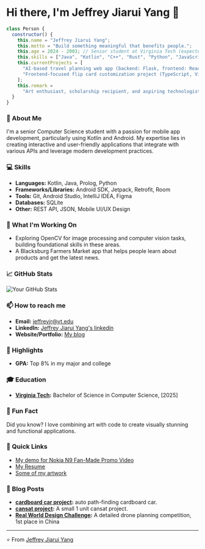 # Hi there, I'm Jeffrey Jiarui Yang 👋  
```javascript
class Person {
  constructor() {
    this.name = "Jeffrey Jiarui Yang";
    this.motto = "Build something meaningful that benefits people.";
    this.age = 2024 - 2003; // Senior student at Virginia Tech (expected graduation: May 2025)
    this.skills = ["Java", "Kotlin", "C++", "Rust", "Python", "JavaScript", "React", "Flask"];
    this.currentProjects = [
      "AI-based travel planning web app (backend: Flask, frontend: React)",
      "Frontend-focused flip card customization project (TypeScript, Vite)",
    ];
    this.remark =
      "Art enthusiast, scholarship recipient, and aspiring technologist dedicated to designing tools that simplify interaction and inspire innovation.";
  }
}
```

### 🚀 About Me
I'm a senior Computer Science student with a passion for mobile app development, particularly using Kotlin and Android. My expertise lies in creating interactive and user-friendly applications that integrate with various APIs and leverage modern development practices.

### 💻 Skills
- **Languages:** Kotlin, Java, Prolog, Python
- **Frameworks/Libraries:** Android SDK, Jetpack, Retrofit, Room
- **Tools:** Git, Android Studio, IntelliJ IDEA, Figma
- **Databases:** SQLite
- **Other:** REST API, JSON, Mobile UI/UX Design

### 🌱 What I'm Working On
- Exploring OpenCV for image processing and computer vision tasks, building foundational skills in these areas.
- A Blacksburg Farmers Market app that helps people learn about products and get the latest news.

### 📈 GitHub Stats
![Your GitHub Stats](https://github-readme-stats.vercel.app/api?username=JeffreyJiaruiYang&show_icons=true&theme=radical)

### 📫 How to reach me
- **Email:** [jeffreyjr@vt.edu](jeffreyjr@vt.edu)  
- **LinkedIn:** [Jeffrey Jiarui Yang's linkedin](https://www.linkedin.com/in/jeffrey-jiarui-yang/)
- **Website/Portfolio:** [My blog](https://jeffrey-yang.blogspot.com/)

### 🌟 Highlights  
- **GPA:** Top 8% in my major and college

### 🎓 Education
- **[Virginia Tech](https://www.vt.edu):** Bachelor of Science in Computer Science, [2025]

### 🎨 Fun Fact
Did you know? I love combining art with code to create visually stunning and functional applications.

### 🔗 Quick Links       
- [My demo for Nokia N9 Fan-Made Promo Video](https://www.bilibili.com/video/BV127411s7nb/?spm_id_from=333.999.0.0)
- [My Resume](https://olive-dionne-71.tiiny.site)
- [Some of my artwork](https://www.bilibili.com/video/BV1o7411i7YZ/?spm_id_from=333.999.0.0)     

### 📝 Blog Posts              
- **[cardboard car project](https://jeffrey-yang.blogspot.com/2024/08/other-activity.html):** auto path-finding cardboard car.
- **[cansat project](https://jeffrey-yang.blogspot.com/2024/08/cansat.html):** A small 1 unit cansat project.
- **[Real World Design Challenge](https://jeffrey-yang.blogspot.com/2024/08/about-real-world-design-challenge.html):** A detailed drone planning competition, 1st place in China



---
⭐️ From [Jeffrey Jiarui Yang](https://jeffreyjiaruiyang.github.io/)


